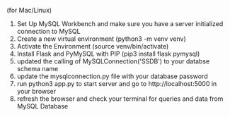 (for Mac/Linux)

1. Set Up MySQL Workbench and make sure you have a server initialized connection to MySQL
2. Create a new virtual environment (python3 -m venv venv)
3. Activate the Environment (source venv/bin/activate)
4. Install Flask and PyMySQL with PIP (pip3 install flask pymysql)
5. updated the calling of MySQLConnection('SSDB') to your databse schema name
6. update the mysqlconnection.py file with your database password
7. run python3 app.py to start server and go to http://localhost:5000 in your browser
8. refresh the browser and check your terminal for queries and data from MySQL Database 